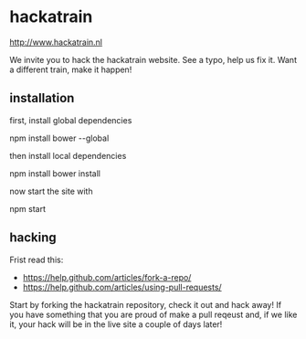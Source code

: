 # hackatrain

http://www.hackatrain.nl

We invite you to hack the hackatrain website. See a typo, help us fix it. Want a different train, make it happen!

## installation

first, install global dependencies

  npm install bower --global

then install local dependencies

  npm install
  bower install
  
now start the site with

  npm start

## hacking

Frist read this:
 - https://help.github.com/articles/fork-a-repo/
 - https://help.github.com/articles/using-pull-requests/
 
Start by forking the hackatrain repository, check it out and hack away! If you have something that you are proud of make a
pull reqeust and, if we like it, your hack will be in the live site a couple of days later!

